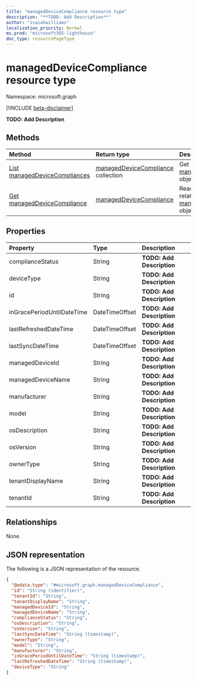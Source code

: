 ```yaml
---
title: "managedDeviceCompliance resource type"
description: "**TODO: Add Description**"
author: "isaiahwilliams"
localization_priority: Normal
ms.prod: "microsoft365-lighthouse"
doc_type: resourcePageType
---
```


# managedDeviceCompliance resource type

Namespace: microsoft.graph

[!INCLUDE [beta-disclaimer](../../includes/beta-disclaimer.md)]

**TODO: Add Description**

## Methods
|Method|Return type|Description|
|:---|:---|:---|
|[List managedDeviceCompliances](../api/manageddevicecompliance-list.md)|[managedDeviceCompliance](../resources/manageddevicecompliance.md) collection|Get a list of the [managedDeviceCompliance](../resources/manageddevicecompliance.md) objects and their properties.|
|[Get managedDeviceCompliance](../api/manageddevicecompliance-get.md)|[managedDeviceCompliance](../resources/manageddevicecompliance.md)|Read the properties and relationships of a [managedDeviceCompliance](../resources/manageddevicecompliance.md) object.|

## Properties

|Property|Type|Description|
|:---|:---|:---|
|complianceStatus|String|**TODO: Add Description**|
|deviceType|String|**TODO: Add Description**|
|id|String|**TODO: Add Description**|
|inGracePeriodUntilDateTime|DateTimeOffset|**TODO: Add Description**|
|lastRefreshedDateTime|DateTimeOffset|**TODO: Add Description**|
|lastSyncDateTime|DateTimeOffset|**TODO: Add Description**|
|managedDeviceId|String|**TODO: Add Description**|
|managedDeviceName|String|**TODO: Add Description**|
|manufacturer|String|**TODO: Add Description**|
|model|String|**TODO: Add Description**|
|osDescription|String|**TODO: Add Description**|
|osVersion|String|**TODO: Add Description**|
|ownerType|String|**TODO: Add Description**|
|tenantDisplayName|String|**TODO: Add Description**|
|tenantId|String|**TODO: Add Description**|

## Relationships
None.

## JSON representation
The following is a JSON representation of the resource.
<!-- {
  "blockType": "resource",
  "keyProperty": "id",
  "@odata.type": "microsoft.graph.managedDeviceCompliance",
  "openType": true
}
-->
``` json
{
  "@odata.type": "#microsoft.graph.managedDeviceCompliance",
  "id": "String (identifier)",
  "tenantId": "String",
  "tenantDisplayName": "String",
  "managedDeviceId": "String",
  "managedDeviceName": "String",
  "complianceStatus": "String",
  "osDescription": "String",
  "osVersion": "String",
  "lastSyncDateTime": "String (timestamp)",
  "ownerType": "String",
  "model": "String",
  "manufacturer": "String",
  "inGracePeriodUntilDateTime": "String (timestamp)",
  "lastRefreshedDateTime": "String (timestamp)",
  "deviceType": "String"
}
```

